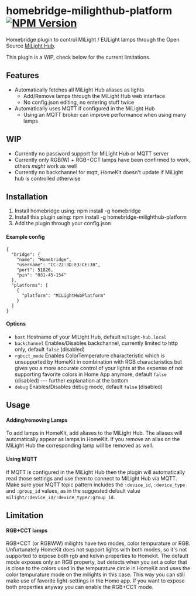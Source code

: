 # homebridge-milighthub-platform [![NPM Version](https://img.shields.io/npm/v/homebridge-milighthub-platform.svg)](https://www.npmjs.com/package/homebridge-milighthub-platform)
Homebridge plugin to control MiLight / EULight lamps through the Open Source [MiLight Hub](https://github.com/sidoh/esp8266_milight_hub).

This plugin is a WIP, check below for the current limitations.

## Features
- Automatically fetches all MiLight Hub aliases as lights
  - Add/Remove lamps through the MiLight Hub web interface
  - No config.json editing, no entering stuff twice
- Automatically uses MQTT if configured in the MiLight Hub
  - Using an MQTT broker can improve performance when using many lamps

## WIP
- Currently no password support for MiLight Hub or MQTT server
- Currently only RGB(W) + RGB+CCT lamps have been confirmed to work, others *might* work as well
- Currently no backchannel for mqtt, HomeKit doesn't update if MiLight hub is controlled otherwise

## Installation
1. Install homebridge using: npm install -g homebridge
2. Install this plugin using: npm install -g homebridge-milighthub-platform
3. Add the plugin through your config.json

#### Example config
```
{
  "bridge": {
    "name": "Homebridge",
    "username": "CC:22:3D:E3:CE:30",
    "port": 51826,
    "pin": "031-45-154"
  },
  "platforms": [
    {
      "platform": "MiLightHubPlatform"
    }
  ]
}
```

#### Options
 - `host` Hostname of your MiLight Hub, default `milight-hub.local`
 - `backchannel` Enables/Disables backchannel, currently limited to http only, default `false` (disabled)
 - `rgbcct_mode` Enables ColorTemperature characteristic which is unsupported by HomeKit in combination with RGB characteristics but gives you a more accurate control of your lights at the expense of not supporting favorite colors in Home App anymore, default `false` (disabled)
 --- further explanation at the bottom
 - `debug` Enables/Disables debug mode, default `false` (disabled)

## Usage
#### Adding/removing Lamps
To add lamps in HomeKit, add aliases to the MiLight Hub. The aliases will automatically appear as lamps in HomeKit. If you remove an alias on the MiLight Hub the corresponding lamp will be removed as well.

#### Using MQTT
If MQTT is configured in the MiLight Hub then the plugin will automatically read those settings and use them to connect to MiLight Hub via MQTT. Make sure your MQTT topic pattern includes the `:device_id`, `:device_type` and `:group_id` values, as in the suggested default value `milight/:device_id/:device_type/:group_id`.


## Limitation
#### RGB+CCT lamps
RGB+CCT (or RGBWW) milights have two modes, color tempurature or RGB. Unfurtunately HomeKit does not support lights with both modes, so it's not supported to expose both rgb and kelvin properties to Homekit. The default mode exposes only an RGB property, but detects when you set a color that is close to the colors used in the tempurature circle in HomeKit and uses the color tempurature mode on the milights in this case. This way you can still make use of favorite light-settings in the Home app. If you want to expose both properties anyway you can enable the RGB+CCT mode.
